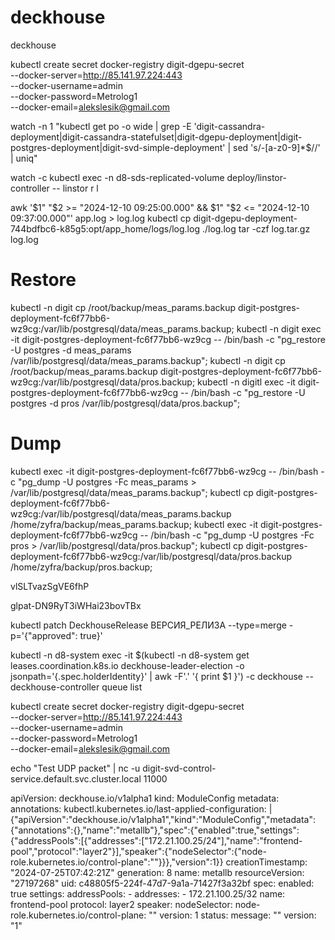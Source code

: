 # deckhouse
deckhouse


kubectl create secret docker-registry digit-dgepu-secret \
  --docker-server=http://85.141.97.224:443 \
  --docker-username=admin \
  --docker-password=Metrolog1 \
  --docker-email=alekslesik@gmail.com

  watch -n 1 "kubectl get po -o wide | grep -E 'digit-cassandra-deployment|digit-cassandra-statefulset|digit-dgepu-deployment|digit-postgres-deployment|digit-svd-simple-deployment' | sed 's/-[a-z0-9]*$//' | uniq"

watch -c kubectl exec -n d8-sds-replicated-volume deploy/linstor-controller -- linstor r l

awk '$1" "$2 >= "2024-12-10 09:25:00.000" && $1" "$2 <= "2024-12-10 09:37:00.000"' app.log > log.log
kubectl cp digit-dgepu-deployment-744bdfbc6-k85g5:opt/app_home/logs/log.log ./log.log
tar -czf log.tar.gz log.log

# Restore
kubectl -n digit cp /root/backup/meas_params.backup digit-postgres-deployment-fc6f77bb6-wz9cg:/var/lib/postgresql/data/meas_params.backup;
kubectl  -n digit exec -it digit-postgres-deployment-fc6f77bb6-wz9cg -- /bin/bash -c "pg_restore -U postgres -d meas_params /var/lib/postgresql/data/meas_params.backup";
kubectl  -n digit cp /root/backup/meas_params.backup digit-postgres-deployment-fc6f77bb6-wz9cg:/var/lib/postgresql/data/pros.backup;
kubectl  -n digitl exec -it digit-postgres-deployment-fc6f77bb6-wz9cg -- /bin/bash -c "pg_restore -U postgres -d pros /var/lib/postgresql/data/pros.backup";

# Dump
kubectl exec -it digit-postgres-deployment-fc6f77bb6-wz9cg -- /bin/bash -c "pg_dump -U postgres -Fc meas_params > /var/lib/postgresql/data/meas_params.backup";
kubectl cp digit-postgres-deployment-fc6f77bb6-wz9cg:/var/lib/postgresql/data/meas_params.backup /home/zyfra/backup/meas_params.backup;
kubectl exec -it digit-postgres-deployment-fc6f77bb6-wz9cg -- /bin/bash -c "pg_dump -U postgres -Fc pros > /var/lib/postgresql/data/pros.backup";
kubectl cp digit-postgres-deployment-fc6f77bb6-wz9cg:/var/lib/postgresql/data/pros.backup /home/zyfra/backup/pros.backup;


vlSLTvazSgVE6fhP


glpat-DN9RyT3iWHai23bovTBx


kubectl patch DeckhouseRelease ВЕРСИЯ_РЕЛИЗА --type=merge -p='{"approved": true}'


kubectl -n d8-system exec -it $(kubectl -n d8-system get leases.coordination.k8s.io deckhouse-leader-election -o jsonpath='{.spec.holderIdentity}' | awk -F'.' '{ print $1 }') -c deckhouse -- deckhouse-controller queue list


kubectl create secret docker-registry digit-dgepu-secret \
  --docker-server=http://85.141.97.224:443 \
  --docker-username=admin \
  --docker-password=Metrolog1 \
  --docker-email=alekslesik@gmail.com


echo "Test UDP packet" | nc -u digit-svd-control-service.default.svc.cluster.local 11000


apiVersion: deckhouse.io/v1alpha1
kind: ModuleConfig
metadata:
  annotations:
    kubectl.kubernetes.io/last-applied-configuration: |
      {"apiVersion":"deckhouse.io/v1alpha1","kind":"ModuleConfig","metadata":{"annotations":{},"name":"metallb"},"spec":{"enabled":true,"settings":{"addressPools":[{"addresses":["172.21.100.25/24"],"name":"frontend-pool","protocol":"layer2"}],"speaker":{"nodeSelector":{"node-role.kubernetes.io/control-plane":""}}},"version":1}}
  creationTimestamp: "2024-07-25T07:42:21Z"
  generation: 8
  name: metallb
  resourceVersion: "27197268"
  uid: c48805f5-224f-47d7-9a1a-71427f3a32bf
spec:
  enabled: true
  settings:
    addressPools:
    - addresses:
      - 172.21.100.25/32
      name: frontend-pool
      protocol: layer2
    speaker:
      nodeSelector:
        node-role.kubernetes.io/control-plane: ""
  version: 1
status:
  message: ""
  version: "1"

